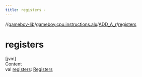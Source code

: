 ```yaml
---
title: registers -
---
```

//[gameboy-lib](../../index.md)/[gameboy.cpu.instructions.alu](../index.md)/[ADD_A_r](index.md)/[registers](registers.md)



# registers  
[jvm]  
Content  
val [registers](registers.md): [Registers](../../gameboy.cpu/-registers/index.md)  



